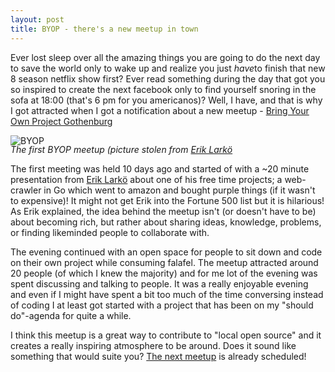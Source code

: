 ```yaml
---
layout: post
title: BYOP - there's a new meetup in town
---
```


Ever lost sleep over all the amazing things you are going to do the next day to save the world only to wake up and realize you just *have*to finish that new 8 season netflix show first? Ever read something during the day that got you so inspired to create the next facebook only to find yourself snoring in the sofa at 18:00 (that's 6 pm for you americanos)? Well, I have, and that is why I got attracted when I got a notification about a new meetup - [Bring Your Own Project Gothenburg](https://www.meetup.com/Bring-Your-Own-Project-Gothenburg/)
 
 

![BYOP](https://pbs.twimg.com/media/CvjBwzzWAAAnj9O.jpg:large)
 <span style="display: block; margin-top: -3px">*The first BYOP meetup (picture stolen from [Erik Larkö](https://twitter.com/eriklarko/status/790594798126297088)*</span>


 The first meeting was held 10 days ago and started of with a ~20 minute presentation from [Erik Larkö](https://twitter.com/eriklarko) about one of his free time projects; a web-crawler in Go which went to amazon and bought purple things (if it wasn't to expensive)! It might not get Erik into the Fortune 500 list but it is hilarious! As Erik explained, the idea behind the meetup isn't (or doesn't have to be) about becoming rich, but rather about sharing ideas, knowledge, problems, or finding likeminded people to collaborate with. 


 The evening continued with an open space for people to sit down and code on their own project while consuming falafel. The meetup attracted around 20 people (of which I knew the majority) and for me lot of the evening was spent discussing and talking to people. It was a really enjoyable evening and even if I might have spent a bit too much of the time conversing instead of coding I at least got started with a project that has been on my "should do"-agenda for quite a while.



 I think this meetup is a great way to contribute to "local open source" and it creates a really inspiring atmosphere to be around. Does it sound like something that would suite you? [The next meetup](https://www.meetup.com/Bring-Your-Own-Project-Gothenburg/events/235099404/) is already scheduled!



